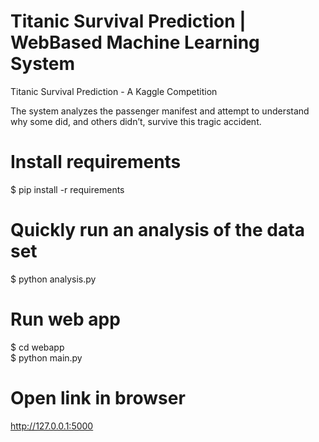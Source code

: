 # Titanic Survival Prediction | WebBased Machine Learning System
Titanic Survival Prediction - A Kaggle Competition

The system analyzes the passenger manifest and attempt to understand why some did, and others didn’t, survive this tragic accident.

# Install requirements
$ pip install -r requirements

# Quickly run an analysis of the data set
$ python analysis.py

# Run web app
$ cd webapp\
$ python main.py

# Open link in browser
http://127.0.0.1:5000
